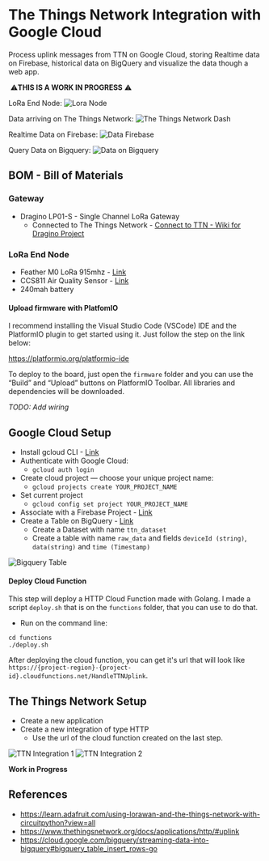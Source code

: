 # The Things Network Integration with Google Cloud

Process uplink messages from TTN on Google Cloud, storing Realtime data on Firebase, historical data on BigQuery and visualize the data though a web app.

️ ⚠️️️️**THIS IS A WORK IN PROGRESS** ⚠️

LoRa End Node:
![Lora Node](./images/lora-node.jpg)

Data arriving on The Things Network:
![The Things Network Dash](./images/ttn.png)

Realtime Data on Firebase:
![Data Firebase](./images/fb-data.png)

Query Data on Bigquery:
![Data on Bigquery](./images/query-data.png)

## BOM - Bill of Materials

### Gateway 
* Dragino LP01-S - Single Channel LoRa Gateway
  * Connected to The Things Network - [Connect to TTN - Wiki for Dragino Project](https://wiki.dragino.com/index.php?title=Connect_to_TTN)

### LoRa End Node

* Feather M0 LoRa 915mhz - [Link](https://www.adafruit.com/product/3178) 
* CCS811 Air Quality Sensor - [Link](https://learn.sparkfun.com/tutorials/ccs811-air-quality-breakout-hookup-guide?_ga=2.196632293.895409039.1555180411-1431402083.1549724810)
* 240mah battery

#### Upload firmware with PlatfomIO

I recommend installing the Visual Studio Code (VSCode) IDE and the PlatformIO plugin to get started using it. Just follow the step on the link below: 

https://platformio.org/platformio-ide

To deploy to the board, just open the `firmware` folder and you can use the “Build” and “Upload” buttons on PlatformIO Toolbar. All libraries and dependencies will be downloaded.

*TODO: Add wiring*

## Google Cloud Setup

* Install gcloud CLI - [Link](https://cloud.google.com/sdk/install)
* Authenticate with Google Cloud:
    * `gcloud auth login`
* Create cloud project — choose your unique project name:
    * `gcloud projects create YOUR_PROJECT_NAME`
* Set current project
    * `gcloud config set project YOUR_PROJECT_NAME`
* Associate with a Firebase Project - [Link](https://console.firebase.google.com/)
* Create a Table on BigQuery - [Link](https://console.cloud.google.com/bigquery)
  * Create a Dataset with name `ttn_dataset` 
  * Create a table with name `raw_data` and fields `deviceId (string)`, `data(string)` and `time (Timestamp)`

![Bigquery Table](./images/bq-table.png)

#### Deploy Cloud Function

This step will deploy a HTTP Cloud Function made with Golang. I made a script `deploy.sh` that is on the `functions` folder, that you can use to do that.

* Run on the command line:
```
cd functions
./deploy.sh
```

After deploying the cloud function, you can get it's url that will look like `https://{project-region}-{project-id}.cloudfunctions.net/HandleTTNUplink`.

## The Things Network Setup

* Create a new application
* Create a new integration of type HTTP
  * Use the url of the cloud function created on the last step.

![TTN Integration 1](./images/ttn-integration1.png)
![TTN Integration 2](./images/ttn-integration2.png)

**Work in Progress**

## References
* https://learn.adafruit.com/using-lorawan-and-the-things-network-with-circuitpython?view=all
* https://www.thethingsnetwork.org/docs/applications/http/#uplink
* https://cloud.google.com/bigquery/streaming-data-into-bigquery#bigquery_table_insert_rows-go
